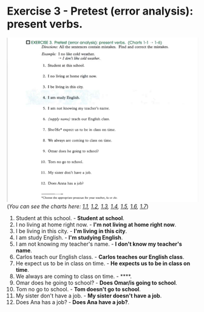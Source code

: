 # Exercise 3 - Pretest (error analysis): present verbs.

![Image](images/exercise3.png)
(_You can see the charts here: [1.1](images/charts-1.1.png), [1.2](images/charts-1.2.png), [1.3](images/charts-1.3.png), [1.4](images/charts-1.4.png), [1.5](images/charts-1.5.png), [1.6](images/charts-1.6.png), [1.7](images/charts-1.7.png)_)

1. Student at this school. - **Student at school**.
2. I no living at home right now. - **I'm not living at home right now**.
3. I be living in this city. - **I'm living in this city**.
4. I am study English. - **I'm studying English**.
5. I am not knowing my teacher's name. - **I don't know my teacher's name**.
6. Carlos teach our English class. - **Carlos teaches our English class**.
7. He expect us to be in class on time. - **He expects us to be in class on time**.
8. We always are coming to class on time. - ****.
9. Omar does he going to school? - **Does Omar/is going to school**.
10. Tom no go to school. - **Tom doesn't go to school**.
11. My sister don't have a job. - **My sister doesn't have a job**.
12. Does Ana has a job? - **Does Ana have a job?**.